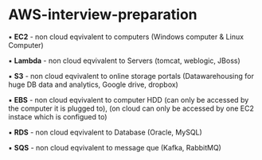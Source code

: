 # AWS-interview-preparation

:black_small_square: **EC2** - non cloud eqvivalent to computers (Windows computer & Linux Computer)<br />

:black_small_square: **Lambda** - non cloud eqvivalent to Servers (tomcat, weblogic, JBoss)<br />

:black_small_square: **S3** - non cloud eqvivalent to online storage portals (Datawarehousing for huge DB data and analytics, Google drive, dropbox)<br />

:black_small_square: **EBS** - non cloud eqvivalent to computer HDD (can only be accessed by the computer it is plugged to), (on cloud can only be accessed by one EC2 instace which is configued to)<br />

:black_small_square: **RDS** - non cloud eqvivalent to Database (Oracle, MySQL)<br />

:black_small_square: **SQS** - non cloud eqvivalent to message que (Kafka, RabbitMQ)<br />
